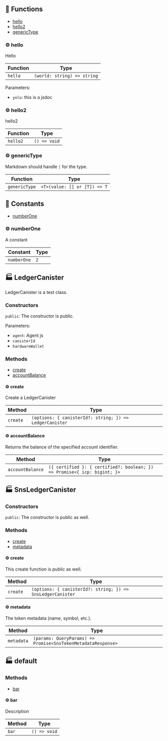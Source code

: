 ## :toolbox: Functions

- [hello](#gear-hello)
- [hello2](#gear-hello2)
- [genericType](#gear-generictype)

### :gear: hello

Hello

| Function | Type |
| ---------- | ---------- |
| `hello` | `(world: string) => string` |

Parameters:

* `yolo`: this is a jsdoc


### :gear: hello2

hello2

| Function | Type |
| ---------- | ---------- |
| `hello2` | `() => void` |

### :gear: genericType

Markdown should handle ` | ` for the type.

| Function | Type |
| ---------- | ---------- |
| `genericType` | `<T>(value: [] or [T]) => T` |


## :wrench: Constants

- [numberOne](#gear-numberone)

### :gear: numberOne

A constant

| Constant | Type |
| ---------- | ---------- |
| `numberOne` | `2` |


## :factory: LedgerCanister

LedgerCanister is a test class.

### Constructors

`public`: The constructor is public.

Parameters:

* `agent`: Agent js
* `canisterId`
* `hardwareWallet`


### Methods

- [create](#gear-create)
- [accountBalance](#gear-accountbalance)

#### :gear: create

Create a LedgerCanister

| Method | Type |
| ---------- | ---------- |
| `create` | `(options: { canisterId?: string; }) => LedgerCanister` |

#### :gear: accountBalance

Returns the balance of the specified account identifier.

| Method | Type |
| ---------- | ---------- |
| `accountBalance` | `({ certified }: { certified?: boolean; }) => Promise<{ icp: bigint; }>` |


## :factory: SnsLedgerCanister

### Constructors

`public`: The constructor is public as well.



### Methods

- [create](#gear-create)
- [metadata](#gear-metadata)

#### :gear: create

This create function is public as well.

| Method | Type |
| ---------- | ---------- |
| `create` | `(options: { canisterId?: string; }) => SnsLedgerCanister` |

#### :gear: metadata

The token metadata (name, symbol, etc.).

| Method | Type |
| ---------- | ---------- |
| `metadata` | `(params: QueryParams) => Promise<SnsTokenMetadataResponse>` |


## :factory: default

### Methods

- [bar](#gear-bar)

#### :gear: bar

Description

| Method | Type |
| ---------- | ---------- |
| `bar` | `() => void` |

